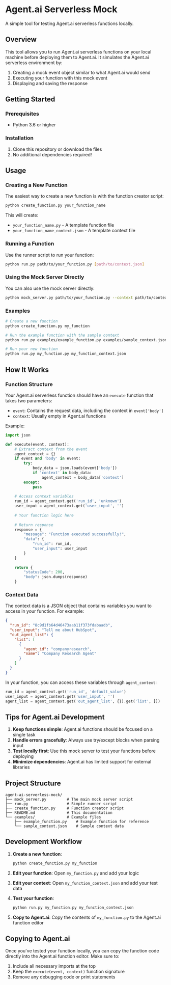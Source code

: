 # Agent.ai Serverless Mock

A simple tool for testing Agent.ai serverless functions locally.

## Overview

This tool allows you to run Agent.ai serverless functions on your local machine before deploying them to Agent.ai. It simulates the Agent.ai serverless environment by:

1. Creating a mock event object similar to what Agent.ai would send
2. Executing your function with this mock event
3. Displaying and saving the response

## Getting Started

### Prerequisites

- Python 3.6 or higher

### Installation

1. Clone this repository or download the files
2. No additional dependencies required!

## Usage

### Creating a New Function

The easiest way to create a new function is with the function creator script:

```bash
python create_function.py your_function_name
```

This will create:
- `your_function_name.py` - A template function file
- `your_function_name_context.json` - A template context file

### Running a Function

Use the runner script to run your function:

```bash
python run.py path/to/your_function.py [path/to/context.json]
```

### Using the Mock Server Directly

You can also use the mock server directly:

```bash
python mock_server.py path/to/your_function.py --context path/to/context.json
```

### Examples

```bash
# Create a new function
python create_function.py my_function

# Run the example function with the sample context
python run.py examples/example_function.py examples/sample_context.json

# Run your new function
python run.py my_function.py my_function_context.json
```

## How It Works

### Function Structure

Your Agent.ai serverless function should have an `execute` function that takes two parameters:
- `event`: Contains the request data, including the context in `event['body']`
- `context`: Usually empty in Agent.ai functions

Example:

```python
import json

def execute(event, context):
    # Extract context from the event
    agent_context = {}
    if event and 'body' in event:
        try:
            body_data = json.loads(event['body'])
            if 'context' in body_data:
                agent_context = body_data['context']
        except:
            pass
    
    # Access context variables
    run_id = agent_context.get('run_id', 'unknown')
    user_input = agent_context.get('user_input', '')
    
    # Your function logic here
    
    # Return response
    response = {
        "message": "Function executed successfully!",
        "data": {
            "run_id": run_id,
            "user_input": user_input
        }
    }
    
    return {
        "statusCode": 200,
        "body": json.dumps(response)
    }
```

### Context Data

The context data is a JSON object that contains variables you want to access in your function. For example:

```json
{
  "run_id": "8c9d1fb64d46473aab11f373fdabaadb",
  "user_input": "Tell me about HubSpot",
  "out_agent_list": {
    "list": [
      {
        "agent_id": "companyresearch",
        "name": "Company Research Agent"
      }
    ]
  }
}
```

In your function, you can access these variables through `agent_context`:

```python
run_id = agent_context.get('run_id', 'default_value')
user_input = agent_context.get('user_input', '')
agent_list = agent_context.get('out_agent_list', {}).get('list', [])
```

## Tips for Agent.ai Development

1. **Keep functions simple**: Agent.ai functions should be focused on a single task
2. **Handle errors gracefully**: Always use try/except blocks when parsing input
3. **Test locally first**: Use this mock server to test your functions before deploying
4. **Minimize dependencies**: Agent.ai has limited support for external libraries

## Project Structure

```
agent-ai-serverless-mock/
├── mock_server.py         # The main mock server script
├── run.py                 # Simple runner script
├── create_function.py     # Function creator script
├── README.md              # This documentation
└── examples/              # Example files
    ├── example_function.py    # Example function for reference
    └── sample_context.json    # Sample context data
```

## Development Workflow

1. **Create a new function**:
   ```bash
   python create_function.py my_function
   ```

2. **Edit your function**:
   Open `my_function.py` and add your logic

3. **Edit your context**:
   Open `my_function_context.json` and add your test data

4. **Test your function**:
   ```bash
   python run.py my_function.py my_function_context.json
   ```

5. **Copy to Agent.ai**:
   Copy the contents of `my_function.py` to the Agent.ai function editor

## Copying to Agent.ai

Once you've tested your function locally, you can copy the function code directly into the Agent.ai function editor. Make sure to:

1. Include all necessary imports at the top
2. Keep the `execute(event, context)` function signature
3. Remove any debugging code or print statements 